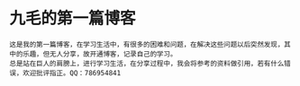 # 九毛的第一篇博客

    这是我的第一篇博客，在学习生活中，有很多的困难和问题，在解决这些问题以后突然发现，其中的乐趣，但无人分享，故开通博客，记录自己的学习。
    总是站在巨人的肩膀上，进行学习生活，在分享过程中，我会将参考的资料做引用，若有什么错误，欢迎批评指正。QQ：786954841
